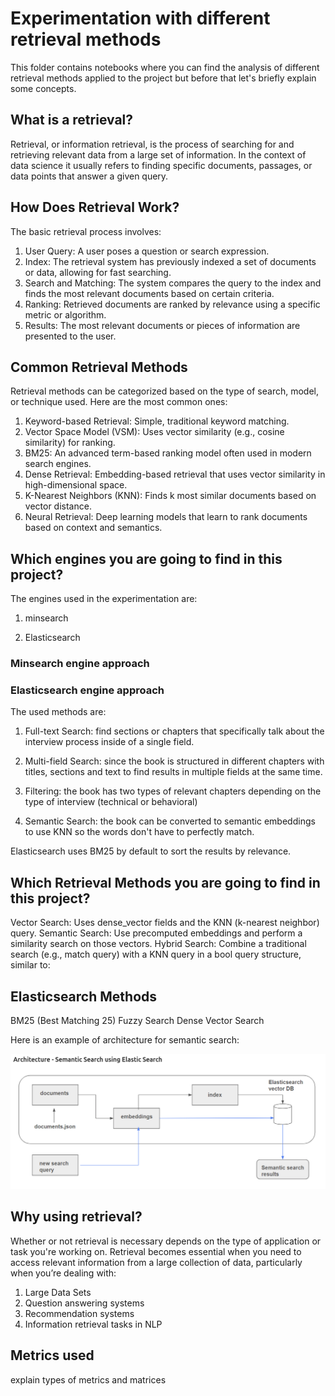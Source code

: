  # Experimentation with different retrieval methods

 This folder contains notebooks where you can find the analysis of different retrieval methods applied to the project but before that let's briefly explain some concepts.

 ## What is a retrieval?

 Retrieval, or information retrieval, is the process of searching for and retrieving relevant data from a large set of information. In the context of data science it usually refers to finding specific documents, passages, or data points that answer a given query.

 ## How Does Retrieval Work?

The basic retrieval process involves:

1. User Query: A user poses a question or search expression.
2. Index: The retrieval system has previously indexed a set of documents or data, allowing for fast searching.
3. Search and Matching: The system compares the query to the index and finds the most relevant documents based on certain criteria.
4. Ranking: Retrieved documents are ranked by relevance using a specific metric or algorithm.
5. Results: The most relevant documents or pieces of information are presented to the user.


## Common Retrieval Methods

Retrieval methods can be categorized based on the type of search, model, or technique used. Here are the most common ones:

1. Keyword-based Retrieval: Simple, traditional keyword matching.
2. Vector Space Model (VSM): Uses vector similarity (e.g., cosine similarity) for ranking.
3. BM25: An advanced term-based ranking model often used in modern search engines.
4. Dense Retrieval: Embedding-based retrieval that uses vector similarity in high-dimensional space.
5. K-Nearest Neighbors (KNN): Finds k most similar documents based on vector distance.
6. Neural Retrieval: Deep learning models that learn to rank documents based on context and semantics.


## Which engines you are going to find in this project?

The engines used in the experimentation are:

1. minsearch

2. Elasticsearch

### Minsearch engine approach

### Elasticsearch engine approach

The used methods are:

1. Full-text Search: find sections or chapters that specifically talk about the interview process inside of a single field.

2. Multi-field Search: since the book is structured in different chapters with titles, 
sections and text to find results in multiple fields at the same time.

3. Filtering: the book has two types of relevant chapters depending on the type of interview (technical or behavioral)

4. Semantic Search: the book can be converted to semantic embeddings to use KNN so the words don't have to perfectly match. 

Elasticsearch uses BM25 by default to sort the results by relevance.

## Which Retrieval Methods you are going to find in this project?

Vector Search: Uses dense_vector fields and the KNN (k-nearest neighbor) query.
Semantic Search: Use precomputed embeddings and perform a similarity search on those vectors.
Hybrid Search: Combine a traditional search (e.g., match query) with a KNN query in a bool query structure, similar to:

## Elasticsearch Methods
BM25 (Best Matching 25)
Fuzzy Search
Dense Vector Search


Here is an example of architecture for semantic search:

 <div align="center">
     <img src="../../images/retrieval-schema.png" alt="Retrieval Schema" width="800" />
 </div>

 ## Why using retrieval?

 Whether or not retrieval is necessary depends on the type of application or task you're working on. Retrieval becomes essential when you need to access relevant information from a large collection of data, particularly when you’re dealing with:

 1. Large Data Sets
 2. Question answering systems
 3. Recommendation systems
 4. Information retrieval tasks in NLP


 ## Metrics used

 explain types of metrics and matrices